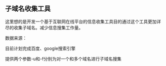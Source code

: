 ## 子域名收集工具

这里想的是开发一个基于互联网在线平台的信息收集工具目的通过这个工具更加详尽的收集子域名。减少信息搜集工作量。

数据来源：

目前计划完成百度、google搜索引擎

提供两个参数-u和-f分别为对一个和多个域名进行子域名搜集